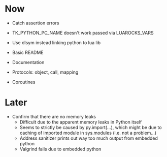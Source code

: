 # Now

- Catch assertion errors

- TK_PYTHON_PC_NAME doesn't work passed via LUAROCKS_VARS
- Use dlsym instead linking python to lua lib

- Basic README
- Documentation
- Protocols: object, call, mapping
- Coroutines

# Later

- Confirm that there are no memory leaks
    - Difficult due to the apparent memory leaks in Python itself
    - Seems to strictly be caused by py.import(...), which might be due to
      caching of imported module in sys.modules (i.e. not a problem...)
    - Address sanitizer prints out way too much output from embedded python
    - Valgrind fails due to embedded python
